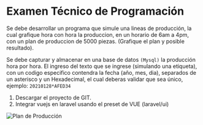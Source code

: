 # Examen Técnico de Programación
Se debe desarrollar un programa que simule una lineas de producción, la cual grafique hora con hora la produccion, en un horario de 6am a 4pm, con un plan de produccion de 5000 piezas. (Grafique el plan y posible resultado).

Se debe capturar y almacenar en una base de datos `(Mysql)` la producción hora por hora. El ingreso del texto que se ingrese (simulando una etiqueta), con un codigo especifico contendra la fecha (año, mes, dia), separados de un asterisco y un Hexadecimal, el cual deberas validar que sea único, ejemplo: `20210128*AFED34`

1. Descargar el proyecto de GIT.
2. Integrar vuejs en laravel usando el preset de VUE (laravel/ui)

![Plan de Producción](https://smkmx.com/wp-content/uploads/2022/01/ejemplo.png)
